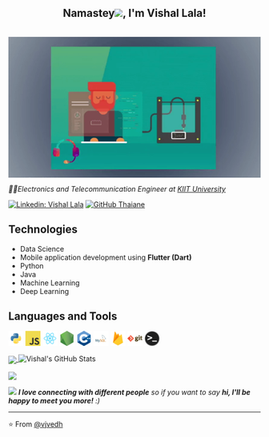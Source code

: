 # <h2 align="center"> Namastey<img src="https://media.giphy.com/media/jt2eXsj7kgXreDGav1/giphy.gif" width="50">, I'm Vishal Lala!</h2> 
<br><img align="center" src="https://raw.githubusercontent.com/vjvedh/vjvedh/main/assests/Portfolio.gif" sizes="100vw"></br>
<p><em>👨‍🎓Electronics and Telecommunication Engineer at <a href="https://kiit.ac.in/">KIIT University</a></em></p>

[![Linkedin: Vishal Lala](https://img.shields.io/badge/-Vishal-blue?style=flat-square&logo=Linkedin&logoColor=white&link=https://www.linkedin.com/in/thaianebraga/)](https://www.linkedin.com/in/vishal-lala-384a1a136/)
[![GitHub Thaiane](https://img.shields.io/github/followers/thaiane?label=follow&style=social)](https://github.com/vjvedh)

## Technologies

- Data Science
- Mobile application development using **Flutter (Dart)**
- Python
- Java
- Machine Learning
- Deep Learning

## Languages and Tools  

<code><img height="30" src="https://raw.githubusercontent.com/github/explore/80688e429a7d4ef2fca1e82350fe8e3517d3494d/topics/python/python.png"></code>
<code><img height="30" src="https://raw.githubusercontent.com/github/explore/80688e429a7d4ef2fca1e82350fe8e3517d3494d/topics/javascript/javascript.png"></code>
<code><img height="30" src="https://raw.githubusercontent.com/github/explore/80688e429a7d4ef2fca1e82350fe8e3517d3494d/topics/react/react.png"></code>
<code><img height="30" src="https://raw.githubusercontent.com/github/explore/80688e429a7d4ef2fca1e82350fe8e3517d3494d/topics/nodejs/nodejs.png"></code>
<code><img height="30" src="https://raw.githubusercontent.com/github/explore/80688e429a7d4ef2fca1e82350fe8e3517d3494d/topics/cpp/cpp.png"></code>
<code><img height="30" src="https://raw.githubusercontent.com/github/explore/80688e429a7d4ef2fca1e82350fe8e3517d3494d/topics/mysql/mysql.png"></code>
<code><img height="30" src="https://raw.githubusercontent.com/github/explore/80688e429a7d4ef2fca1e82350fe8e3517d3494d/topics/firebase/firebase.png"></code>
<code><img height="30" src="https://raw.githubusercontent.com/github/explore/80688e429a7d4ef2fca1e82350fe8e3517d3494d/topics/git/git.png"></code>
<code><img height="30" src="https://raw.githubusercontent.com/github/explore/80688e429a7d4ef2fca1e82350fe8e3517d3494d/topics/terminal/terminal.png"></code>

<a href="https://github.com/vjvedh">
  <img align="center" src="https://github-readme-stats.vercel.app/api/top-langs/?username=vjvedh&theme=radical&hide=glsl,python" />
</a>

<img src="https://github-readme-stats.vercel.app/api?username=vjvedh&&show_icons=true&theme=radical&line_height=27&v=5" alt="Vishal's GitHub Stats" />

<a href="https://github.com/vjvedh/Board-Infinity-TODO-App"><img align="center" src="https://github-readme-stats.vercel.app/api/pin/?username=vjvedh&repo=Board-Infinity-TODO-App&theme=radical" />
</a> 

<img src="https://media.giphy.com/media/LnQjpWaON8nhr21vNW/giphy.gif" width="60"> <em><b>I love connecting with different people</b> so if you want to say <b>hi, I'll be happy to meet you more!</b> :)</em>

---

⭐️ From [@vjvedh](https://github.com/vjvedh)